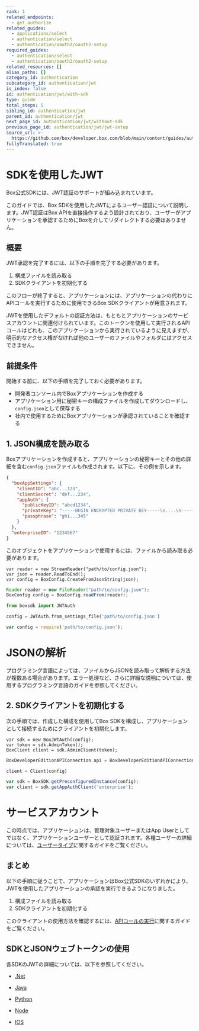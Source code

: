 ```yaml
---
rank: 1
related_endpoints:
  - get_authorize
related_guides:
  - applications/select
  - authentication/select
  - authentication/oauth2/oauth2-setup
required_guides:
  - authentication/select
  - authentication/oauth2/oauth2-setup
related_resources: []
alias_paths: []
category_id: authentication
subcategory_id: authentication/jwt
is_index: false
id: authentication/jwt/with-sdk
type: guide
total_steps: 5
sibling_id: authentication/jwt
parent_id: authentication/jwt
next_page_id: authentication/jwt/without-sdk
previous_page_id: authentication/jwt/jwt-setup
source_url: >-
  https://github.com/box/developer.box.com/blob/main/content/guides/authentication/jwt/with-sdk.md
fullyTranslated: true
---
```

# SDKを使用したJWT

Box公式SDKには、JWT認証のサポートが組み込まれています。

このガイドでは、Box SDKを使用したJWTによるユーザー認証について説明します。JWT認証はBox APIを直接操作するよう設計されており、ユーザーがアプリケーションを承認するためにBoxを介してリダイレクトする必要はありません。

## 概要

JWT承認を完了するには、以下の手順を完了する必要があります。

1. 構成ファイルを読み取る
2. SDKクライアントを初期化する

このフローが終了すると、アプリケーションには、アプリケーションの代わりにAPIコールを実行するために使用できるBox SDKクライアントが用意されます。

<Message notice>

JWTを使用したデフォルトの認証方法は、もともとアプリケーションのサービスアカウントに関連付けられています。このトークンを使用して実行されるAPIコールはどれも、このアプリケーションから実行されているように見えますが、明示的なアクセス権がなければ他のユーザーのファイルやフォルダにはアクセスできません。

</Message>

## 前提条件

開始する前に、以下の手順を完了しておく必要があります。

* 開発者コンソール内でBoxアプリケーションを作成する
* アプリケーション用に秘密キーの構成ファイルを作成してダウンロードし、`config.json`として保存する
* 社内で使用するためにBoxアプリケーションが承認されていることを確認する

## 1. JSON構成を読み取る

Boxアプリケーションを作成すると、アプリケーションの秘密キーとその他の詳細を含む`config.json`ファイルも作成されます。以下に、その例を示します。

<Tabs>

<Tab title="config.json">

<!-- markdownlint-disable line-length -->

```json
{
  "boxAppSettings": {
    "clientID": "abc...123",
    "clientSecret": "def...234",
    "appAuth": {
      "publicKeyID": "abcd1234",
      "privateKey": "-----BEGIN ENCRYPTED PRIVATE KEY-----\n....\n-----END ENCRYPTED PRIVATE KEY-----\n",
      "passphrase": "ghi...345"
    }
  },
  "enterpriseID": "1234567"
}

```

<!-- markdownlint-enable line-length -->

</Tab>

</Tabs>

このオブジェクトをアプリケーションで使用するには、ファイルから読み取る必要があります。

<Tabs>

<Tab title=".Net">

```dotnet
var reader = new StreamReader("path/to/config.json");
var json = reader.ReadToEnd();
var config = BoxConfig.CreateFromJsonString(json);

```

</Tab>

<Tab title="Java">

```java
Reader reader = new FileReader("path/to/config.json");
BoxConfig config = BoxConfig.readFrom(reader);

```

</Tab>

<Tab title="Python">

```python
from boxsdk import JWTAuth

config = JWTAuth.from_settings_file('path/to/config.json')

```

</Tab>

<Tab title="Node">

```js
var config = require('path/to/config.json');

```

</Tab>

</Tabs>

<Message>

# JSONの解析

プログラミング言語によっては、ファイルからJSONを読み取って解析する方法が複数ある場合があります。エラー処理など、さらに詳細な説明については、使用するプログラミング言語のガイドを参照してください。

</Message>

## 2. SDKクライアントを初期化する

次の手順では、作成した構成を使用してBox SDKを構成し、アプリケーションとして接続するためにクライアントを初期化します。

<Tabs>

<Tab title=".Net">

```dotnet
var sdk = new BoxJWTAuth(config);
var token = sdk.AdminToken();
BoxClient client = sdk.AdminClient(token);

```

</Tab>

<Tab title="Java">

```java
BoxDeveloperEditionAPIConnection api = BoxDeveloperEditionAPIConnection.getAppEnterpriseConnection(config);

```

</Tab>

<Tab title="Python">

```python
client = Client(config)

```

</Tab>

<Tab title="Node">

```js
var sdk = BoxSDK.getPreconfiguredInstance(config);
var client = sdk.getAppAuthClient('enterprise');

```

</Tab>

</Tabs>

<Message warning>

# サービスアカウント

この時点では、アプリケーションは、管理対象ユーザーまたはApp Userとしてではなく、アプリケーションユーザーとして認証されます。各種ユーザーの詳細については、[ユーザータイプ](g://getting-started/user-types)に関するガイドをご覧ください。

</Message>

## まとめ

以下の手順に従うことで、アプリケーションはBox公式SDKのいずれかにより、JWTを使用したアプリケーションの承認を実行できるようになりました。

1. 構成ファイルを読み取る
2. SDKクライアントを初期化する

このクライアントの使用方法を確認するには、[APIコールの実行](g://api-calls)に関するガイドをご覧ください。

## SDKとJSONウェブトークンの使用

各SDKのJWTの詳細については、以下を参照してください。

* [.Net][.Net]

* [Java][Java]

* [Python][Python]

* [Node][Node]

* [IOS][IOS]

[.Net]: https://github.com/box/box-windows-sdk-v2/blob/main/docs/authentication.md#server-auth-with-jwt

[Java]: https://github.com/box/box-java-sdk/blob/main/doc/authentication.md#server-authentication-with-jwt

[Python]: https://github.com/box/box-python-sdk/blob/main/docs/usage/authentication.md#server-auth-with-jwt

[Node]: https://github.com/box/box-node-sdk/blob/main/docs/authentication.md#server-auth-with-jwt

[IOS]: https://github.com/box/box-ios-sdk/blob/main/docs/usage/authentication.md#server-auth-with-jwt
